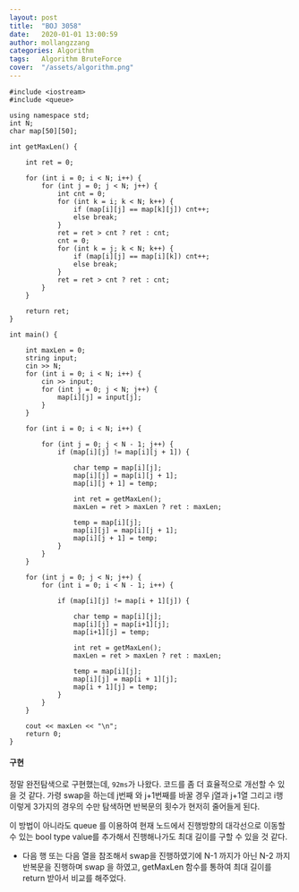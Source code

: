 ```yaml
---
layout: post
title:  "BOJ 3058"
date:   2020-01-01 13:00:59
author: mollangzzang
categories: Algorithm
tags:	Algorithm BruteForce
cover:  "/assets/algorithm.png"
---
```


```
#include <iostream>
#include <queue>

using namespace std;
int N;
char map[50][50];

int getMaxLen() {

	int ret = 0;

	for (int i = 0; i < N; i++) {
		for (int j = 0; j < N; j++) {
			int cnt = 0;
			for (int k = i; k < N; k++) {
				if (map[i][j] == map[k][j]) cnt++;
				else break;
			}
			ret = ret > cnt ? ret : cnt;
			cnt = 0;
			for (int k = j; k < N; k++) {
				if (map[i][j] == map[i][k]) cnt++;
				else break;
			}
			ret = ret > cnt ? ret : cnt;
		}
	}

	return ret;
}

int main() {

	int maxLen = 0;
	string input;
	cin >> N;
	for (int i = 0; i < N; i++) {
		cin >> input;
		for (int j = 0; j < N; j++) {
			map[i][j] = input[j];
		}
	}

	for (int i = 0; i < N; i++) {

		for (int j = 0; j < N - 1; j++) {
			if (map[i][j] != map[i][j + 1]) {

				char temp = map[i][j];
				map[i][j] = map[i][j + 1];
				map[i][j + 1] = temp;

				int ret = getMaxLen();
				maxLen = ret > maxLen ? ret : maxLen;

				temp = map[i][j];
				map[i][j] = map[i][j + 1];
				map[i][j + 1] = temp;
			}
		}
	}

	for (int j = 0; j < N; j++) {
		for (int i = 0; i < N - 1; i++) {

			if (map[i][j] != map[i + 1][j]) {

				char temp = map[i][j];
				map[i][j] = map[i+1][j];
				map[i+1][j] = temp;

				int ret = getMaxLen();
				maxLen = ret > maxLen ? ret : maxLen;

				temp = map[i][j];
				map[i][j] = map[i + 1][j];
				map[i + 1][j] = temp;
			}
		}
	}
	
	cout << maxLen << "\n";
	return 0;
}
```

#### 구현

정말 완전탐색으로 구현했는데, `92ms`가 나왔다. 코드를 좀 더 효율적으로 개선할 수 있을 것 같다. 가령 swap을 하는데 j번째 와 j+1번째를 바꿀 경우 j열과 j+1열 그리고 i행 이렇게 3가지의 경우의 수만 탐색하면 반복문의 횟수가 현저히 줄어들게 된다.

이 방법이 아니라도 queue 를 이용하여 현재 노드에서 진행방향의 대각선으로 이동할 수 있는 bool type value를 추가해서 진행해나가도 최대 길이를 구할 수 있을 것 같다.

- 다음 행 또는 다음 열을 참조해서 swap을 진행하였기에 N-1 까지가 아닌 N-2 까지 반복문을 진행하며 swap 을 하였고, getMaxLen 함수를 통하여 최대 길이를 return 받아서 비교를 해주었다.
